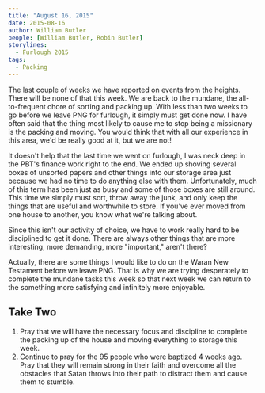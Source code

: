 ```yaml
---
title: "August 16, 2015"
date: 2015-08-16
author: William Butler
people: [William Butler, Robin Butler]
storylines:
  - Furlough 2015
tags:
  - Packing
---
```


The last couple of weeks we have reported on events from the heights. There will be none of that this week. We are back to the mundane, the all-to-frequent chore of sorting and packing up. With less than two weeks to go before we leave PNG for furlough, it simply must get done now. I have often said that the thing most likely to cause me to stop being a missionary is the packing and moving. You would think that with all our experience in this area, we'd be really good at it, but we are not!

It doesn't help that the last time we went on furlough, I was neck deep in the PBT's finance work right to the end. We ended up shoving several boxes of unsorted papers and other things into our storage area just because we had no time to do anything else with them. Unfortunately, much of this term has been just as busy and some of those boxes are still around. This time we simply must sort, throw away the junk, and only keep the things that are useful and worthwhile to store. If you've ever moved from one house to another, you know what we're talking about.

Since this isn't our activity of choice, we have to work really hard to be disciplined to get it done. There are always other things that are more interesting, more demanding, more "important," aren't there?

Actually, there are some things I would like to do on the Waran New Testament before we leave PNG. That is why we are trying desperately to complete the mundane tasks this week so that next week we can return to the something more satisfying and infinitely more enjoyable.

## Take Two

1. Pray that we will have the necessary focus and discipline to complete the packing up of the house and moving everything to storage this week.
2. Continue to pray for the 95 people who were baptized 4 weeks ago. Pray that they will remain strong in their faith and overcome all the obstacles that Satan throws into their path to distract them and cause them to stumble.
